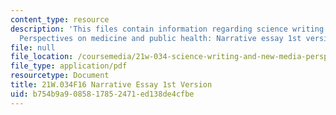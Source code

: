 ```yaml
---
content_type: resource
description: 'This files contain information regarding science writing and new media:
  Perspectives on medicine and public health: Narrative essay 1st version.'
file: null
file_location: /coursemedia/21w-034-science-writing-and-new-media-perspectives-on-medicine-and-public-health-fall-2016/b754b9a9085817852471ed138de4cfbe_MIT21W_034F16_NarativEsay1.pdf
file_type: application/pdf
resourcetype: Document
title: 21W.034F16 Narrative Essay 1st Version
uid: b754b9a9-0858-1785-2471-ed138de4cfbe
---
```

